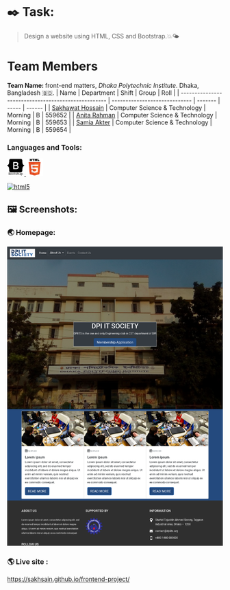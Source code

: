 # ✒️ Task:
> Design a website using HTML, CSS and Bootstrap.💥🌤️

# Team Members
<b>Team Name: </b> front-end matters, _Dhaka Polytechnic Institute_.
Dhaka, Bangladesh 🇧🇩.
| Name                                                | Department                    | Shift   | Group | Roll   |
| --------------------------------------------------- | ----------------------------- | ------- | ----- | ------ |
| [Sakhawat Hossain](#)                                   | Computer Science & Technology | Morning | B     | 559652 |
| [Anita Rahman](#)                                      | Computer Science & Technology | Morning | B     | 559653 |
| [Samia Akter](#) | Computer Science & Technology | Morning | B     | 559654 |

<h3 align="left">Languages and Tools:</h3>
<p align="left"> <a href="https://getbootstrap.com" target="_blank" rel="noreferrer"> <img src="https://raw.githubusercontent.com/devicons/devicon/master/icons/bootstrap/bootstrap-plain-wordmark.svg" alt="bootstrap" width="40" height="40"/> </a> 
<a href="https://www.w3.org/html/" target="_blank" rel="noreferrer"> <img src="https://raw.githubusercontent.com/devicons/devicon/master/icons/html5/html5-original-wordmark.svg" alt="html5" width="40" height="40"/> </a> </p>
<a href="https://www.w3.org/css/" target="_blank" rel="noreferrer"> <img src="https://upload.wikimedia.org/wikipedia/commons/thumb/d/d5/CSS3_logo_and_wordmark.svg/363px-CSS3_logo_and_wordmark.svg.png" alt="html5" width="40" height="40"/> </a> </p>

## 🖼️ Screenshots:
### 🌏 Homepage:
![Homepage](screenshots/screenshot.png)

### 🌎 Live site : 
<a href="https://sakhsain.github.io/frontend-project">https://sakhsain.github.io/frontend-project/</a>
